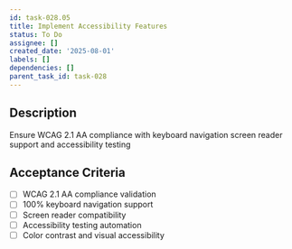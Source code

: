 ```yaml
---
id: task-028.05
title: Implement Accessibility Features
status: To Do
assignee: []
created_date: '2025-08-01'
labels: []
dependencies: []
parent_task_id: task-028
---
```


## Description

Ensure WCAG 2.1 AA compliance with keyboard navigation screen reader support and accessibility testing

## Acceptance Criteria

- [ ] WCAG 2.1 AA compliance validation
- [ ] 100% keyboard navigation support
- [ ] Screen reader compatibility
- [ ] Accessibility testing automation
- [ ] Color contrast and visual accessibility
